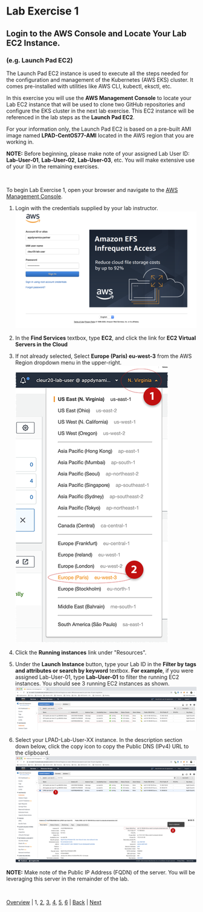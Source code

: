 # Lab Exercise 1
## Login to the AWS Console and Locate Your Lab EC2 Instance.
### (e.g. Launch Pad EC2)

The Launch Pad EC2 instance is used to execute all the steps needed for the configuration and management of the Kubernetes (AWS EKS) cluster. It comes pre-installed with utilities like AWS CLI, kubectl, eksctl, etc.

In this exercise you will use the **AWS Management Console** to locate your Lab EC2 instance that will be used to clone two GitHub repositories and configure the EKS cluster in the next lab exercise. This EC2 instance will be referenced in the lab steps as the **Launch Pad EC2**.

For your information only, the Launch Pad EC2 is based on a pre-built AMI image named **LPAD-CentOS77-AMI** located in the AWS region that you are working in.

**NOTE:** Before beginning, please make note of your assigned Lab User ID: **Lab-User-01**, **Lab-User-02**, **Lab-User-03**, etc. You will make extensive use of your ID in the remaining exercises.

<br>

To begin Lab Exercise 1, open your browser and navigate to the [AWS Management Console](https://appdynamics-partner.signin.aws.amazon.com/console).

  1. Login with the credentials supplied by your lab instructor.
     ![AWS Management Console](./images/aws-console-login-cleur20-lab.png)

  2. In the **Find Services** textbox, type **EC2**, and click the link for **EC2 Virtual Servers in the Cloud**
  3. If not already selected, Select **Europe (Paris) eu-west-3** from the AWS Region dropdown menu in the upper-right.
     ![Select AWS Region](./images/select-aws-region-cleur20-lab.png)

  4. Click the **Running instances** link under "Resources".
  5. Under the **Launch Instance** button, type your Lab ID in the **Filter by tags and attributes or search by keyword** textbox.
     **For example**, if you were assigned Lab-User-01, type **Lab-User-01** to filter the running EC2 instances.
     You should see 3 running EC2 instances as shown.
     ![Filter Lab-User Instances](./images/filter-lab-user-01-ec2-instances-cleur20-lab.png)

  6. Select your LPAD-Lab-User-XX instance. In the description section down below, click the copy icon to copy the
     Public DNS (IPv4) URL to the clipboard.
     ![Select Lab-User LPAD Instance](./images/select-lab-user-01-lpad-instance-cleur20-lab.png)

**NOTE:** Make note of the Public IP Address (FQDN) of the server. You will be leveraging this server in the remainder of the lab.

<br>

[Overview](aws-eks-monitoring.md) | 1, [2](lab-exercise-02.md), [3](lab-exercise-03.md), [4](lab-exercise-04.md), [5](lab-exercise-05.md), [6](lab-exercise-06.md) | [Back](aws-eks-monitoring.md) | [Next](lab-exercise-02.md)
